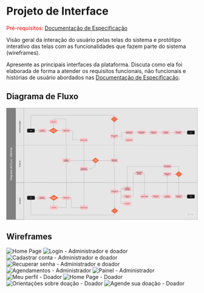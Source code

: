 
# Projeto de Interface

<span style="color:red">Pré-requisitos: <a href="2-Especificação do Projeto.md"> Documentação de Especificação</a></span>

Visão geral da interação do usuário pelas telas do sistema e protótipo interativo das telas com as funcionalidades que fazem parte do sistema (wireframes).

 Apresente as principais interfaces da plataforma. Discuta como ela foi elaborada de forma a atender os requisitos funcionais, não funcionais e histórias de usuário abordados nas <a href="2-Especificação do Projeto.md"> Documentação de Especificação</a>.

## Diagrama de Fluxo

<img src="https://raw.githubusercontent.com/ICEI-PUC-Minas-PMV-ADS/pmv-ads-2023-2-e2-proj-int-t6-lifedrop/main/docs/img/Fluxograma.jpg">

## Wireframes

![Home Page](https://github.com/ICEI-PUC-Minas-PMV-ADS/pmv-ads-2023-2-e2-proj-int-t6-lifedrop/assets/128405733/ed97d683-4eee-4d33-80ba-3851a80f22d7)
![Login - Administrador e doador](https://github.com/ICEI-PUC-Minas-PMV-ADS/pmv-ads-2023-2-e2-proj-int-t6-lifedrop/assets/128405733/c8955f6d-56ac-4131-a30f-200fe83a2579)
![Cadastrar conta - Administrador e doador](https://github.com/ICEI-PUC-Minas-PMV-ADS/pmv-ads-2023-2-e2-proj-int-t6-lifedrop/assets/128405733/75e207e2-e766-4b9e-a5c6-84aa7892df20)
![Recuperar senha - Administrador e doador](https://github.com/ICEI-PUC-Minas-PMV-ADS/pmv-ads-2023-2-e2-proj-int-t6-lifedrop/assets/128405733/96bdfe1e-b390-406e-a6f3-7e1f9e51b641)
![Agendamentos - Administrador](https://github.com/ICEI-PUC-Minas-PMV-ADS/pmv-ads-2023-2-e2-proj-int-t6-lifedrop/assets/128405733/9503f933-38cf-49c1-987e-fdad90a7a704)
![Painel - Administrador](https://github.com/ICEI-PUC-Minas-PMV-ADS/pmv-ads-2023-2-e2-proj-int-t6-lifedrop/assets/128405733/b1b808b1-d64f-4e75-b154-921d60903471)
![Meu perfil - Doador](https://github.com/ICEI-PUC-Minas-PMV-ADS/pmv-ads-2023-2-e2-proj-int-t6-lifedrop/assets/128405733/8ed52041-b7aa-4647-9ba3-787712496f0a)
![Home Page - Doador](https://github.com/ICEI-PUC-Minas-PMV-ADS/pmv-ads-2023-2-e2-proj-int-t6-lifedrop/assets/128405733/8fdebdb2-1aca-4fd0-a9f0-0c52e37b38de)
![Orientações sobre doação - Doador](https://github.com/ICEI-PUC-Minas-PMV-ADS/pmv-ads-2023-2-e2-proj-int-t6-lifedrop/assets/128405733/54f79fb8-86c6-4180-b314-8efd2b848506)
![Agende sua doação - Doador](https://github.com/ICEI-PUC-Minas-PMV-ADS/pmv-ads-2023-2-e2-proj-int-t6-lifedrop/assets/128405733/21cf786e-860d-45a7-ba4e-fb950a530726)
